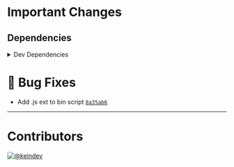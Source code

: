 # Important Changes

## Dependencies

<details>
<summary>Dev Dependencies</summary>

- Bumped **[changelog-guru](https://www.npmjs.com/package/changelog-guru/v/3.0.1)** from `3.0.0` to `3.0.1`

</details>

# :bug: Bug Fixes

- Add .js ext to bin script [`8a35ab6`](https://github.com/keindev/standard-shared-config/commit/8a35ab6bfe93900052b610ea29ebe4e249072474)

---

# Contributors

[![@keindev](https://avatars.githubusercontent.com/u/4527292?v=4&s=40)](https://github.com/keindev)
